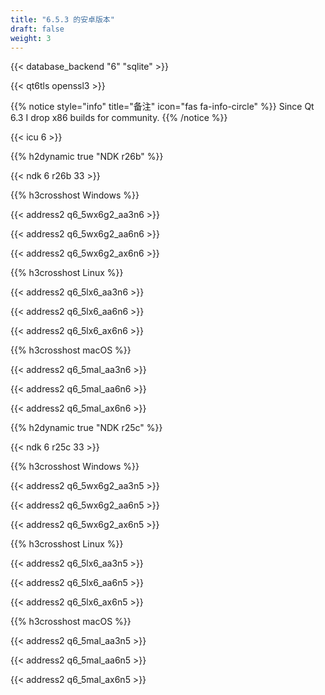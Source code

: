 ```yaml
---
title: "6.5.3 的安卓版本"
draft: false
weight: 3
---
```


{{< database_backend "6" "sqlite" >}}

{{< qt6tls openssl3 >}}

{{% notice style="info" title="备注"  icon="fas fa-info-circle" %}}
Since Qt 6.3 I drop x86 builds for community.
{{% /notice %}}

{{< icu 6 >}}

{{% h2dynamic true "NDK r26b" %}}

{{< ndk 6 r26b 33 >}}

{{% h3crosshost Windows %}}

{{< address2 q6_5wx6g2_aa3n6 >}}

{{< address2 q6_5wx6g2_aa6n6 >}}

{{< address2 q6_5wx6g2_ax6n6 >}}

{{% h3crosshost Linux %}}

{{< address2 q6_5lx6_aa3n6 >}}

{{< address2 q6_5lx6_aa6n6 >}}

{{< address2 q6_5lx6_ax6n6 >}}

{{% h3crosshost macOS %}}

{{< address2 q6_5mal_aa3n6 >}}

{{< address2 q6_5mal_aa6n6 >}}

{{< address2 q6_5mal_ax6n6 >}}

{{% h2dynamic true "NDK r25c" %}}

{{< ndk 6 r25c 33 >}}

{{% h3crosshost Windows %}}

{{< address2 q6_5wx6g2_aa3n5 >}}

{{< address2 q6_5wx6g2_aa6n5 >}}

{{< address2 q6_5wx6g2_ax6n5 >}}

{{% h3crosshost Linux %}}

{{< address2 q6_5lx6_aa3n5 >}}

{{< address2 q6_5lx6_aa6n5 >}}

{{< address2 q6_5lx6_ax6n5 >}}

{{% h3crosshost macOS %}}

{{< address2 q6_5mal_aa3n5 >}}

{{< address2 q6_5mal_aa6n5 >}}

{{< address2 q6_5mal_ax6n5 >}}
